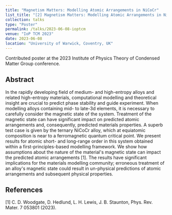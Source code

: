 ```yaml
---
title: "Magnetism Matters: Modelling Atomic Arrangements in NiCoCr"
list_title: "[2] Magnetism Matters: Modelling Atomic Arrangements in NiCoCr"
collection: talks
type: "Poster"
permalink: /talks/2023-06-08-ioptcm
venue: "IoP TCM 2023"
date: 2023-06-08
location: "University of Warwick, Coventry, UK"
---
```


Contributed poster at the 2023 Institute of Physics Theory of Condensed Matter Group conference.

<h2>Abstract</h2>
In the rapidly developing field of medium- and high-entropy alloys and related high-entropy materials, computational modelling and theoretical insight are crucial to predict phase stability and guide experiment. When modelling alloys containing mid- to late-3d elements, it is necessary to carefully consider the magnetic state of the system. Treatment of the magnetic state can have significant impact on predicted atomic arrangements and, consequently, predicted materials properties. A superb test case is given by the ternary NiCoCr alloy, which at equiatomic composition is near to a ferromagnetic quantum critical point. We present results for atomic short- and long-range order in this system obtained within a first-principles-based modelling framework. We show how assumptions about the nature of the material's magnetic state can impact the predicted atomic arrangements [1]. The results have significant implications for the materials modelling community; erroneous treatment of an alloy's magnetic state could result in un-physical predictions of atomic arrangements and subsequent physical properties.

<h2>References</h2>
[1] C. D. Woodgate, D. Hedlund, L. H. Lewis, J. B. Staunton, Phys. Rev. Mater. 7 053801 (2023).
